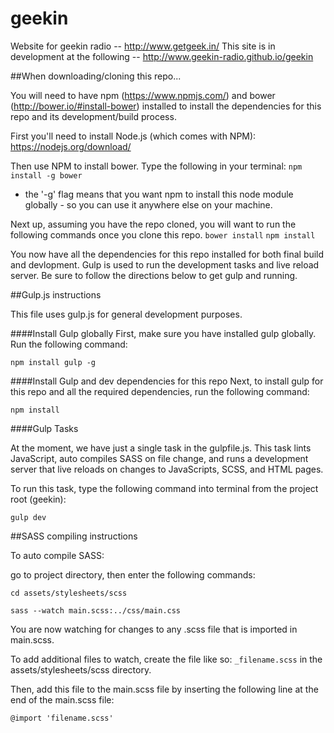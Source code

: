 # geekin
Website for geekin radio -- http://www.getgeek.in/
This site is in development at the following -- http://www.geekin-radio.github.io/geekin

##When downloading/cloning this repo...

You will need to have npm (https://www.npmjs.com/) and bower (http://bower.io/#install-bower) installed to install the dependencies for this repo and its development/build process.

First you'll need to install Node.js (which comes with NPM):
https://nodejs.org/download/

Then use NPM to install bower. Type the following in your terminal:
`npm install -g bower`
- the '-g' flag means that you want npm to install this node module globally - so you can use it anywhere else on your machine.

Next up, assuming you have the repo cloned, you will want to run the following commands once you clone this repo.
`bower install`
`npm install`

You now have all the dependencies for this repo installed for both final build and devlopment. Gulp is used to run the development tasks and live reload server. Be sure to follow the directions below to get gulp and running.

##Gulp.js instructions

This file uses gulp.js for general development purposes.

####Install Gulp globally
First, make sure you have installed gulp globally. Run the following command:

`npm install gulp -g`

####Install Gulp and dev dependencies for this repo
Next, to install gulp for this repo and all the required dependencies, run the following command:

`npm install`

####Gulp Tasks

At the moment, we have just a single task in the gulpfile.js. This task lints JavaScript, auto compiles SASS on file change, and runs a development server that live reloads on changes to JavaScripts, SCSS, and HTML pages.

To run this task, type the following command into terminal from the project root (geekin):

`gulp dev`

##SASS compiling instructions

To auto compile SASS:

go to project directory, then enter the following commands:

`cd assets/stylesheets/scss`

`sass --watch main.scss:../css/main.css`

You are now watching for changes to any .scss file that is imported in main.scss.

To add additional files to watch, create the file like so: `_filename.scss` in the assets/stylesheets/scss directory.

Then, add this file to the main.scss file by inserting the following line at the end of the main.scss file: 

`@import 'filename.scss'`
